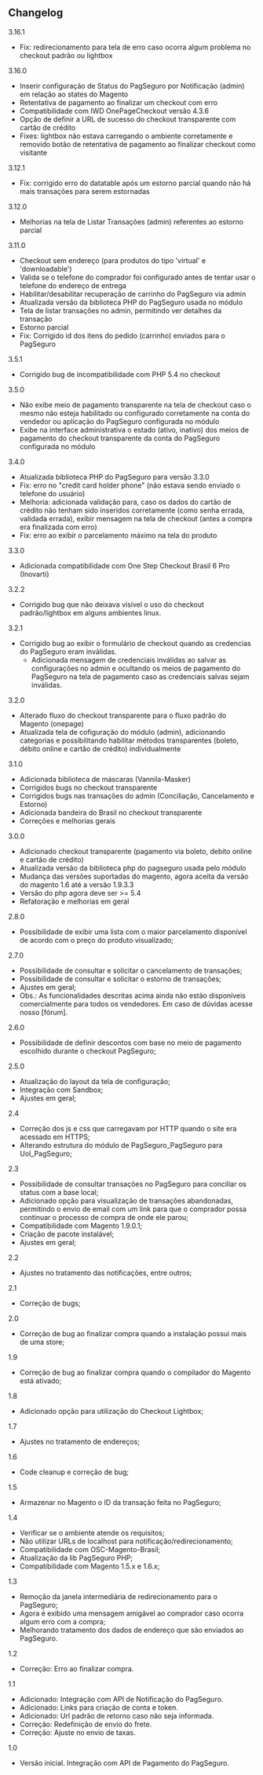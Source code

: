Changelog
---------
3.16.1
- Fix: redirecionamento para tela de erro caso ocorra algum problema no checkout padrão ou lightbox

3.16.0
- Inserir configuração de Status do PagSeguro por Notificação (admin) em relação ao states do Magento
- Retentativa de pagamento ao finalizar um checkout com erro
- Compatibilidade com IWD OnePageCheckout versão 4.3.6
- Opção de definir a URL de sucesso do checkout transparente com cartão de crédito
- Fixes: lightbox não estava carregando o ambiente corretamente e removido botão de retentativa de pagamento ao finalizar checkout como visitante 


3.12.1
- Fix: corrigido erro do datatable após um estorno parcial quando não há mais transações para serem estornadas

3.12.0
- Melhorias na tela de Listar Transações (admin) referentes ao estorno parcial

3.11.0
- Checkout sem endereço (para produtos do tipo 'virtual' e 'downloadable')
- Valida se o telefone do comprador foi configurado antes de tentar usar o telefone do endereço de entrega
- Habilitar/desabilitar recuperação de carrinho do PagSeguro via admin
- Atualizada versão da biblioteca PHP do PagSeguro usada no módulo
- Tela de listar transações no admin, permitindo ver detalhes da transação
- Estorno parcial
- Fix: Corrigido id dos itens do pedido (carrinho) enviados para o PagSeguro

3.5.1
- Corrigido bug de incompatibilidade com PHP 5.4 no checkout

3.5.0
- Não exibe meio de pagamento transparente na tela de checkout caso o mesmo não esteja habilitado ou configurado corretamente na conta do vendedor ou aplicação do PagSeguro configurada no módulo
- Exibe na interface administrativa o estado (ativo, inativo) dos meios de pagamento do checkout transparente da conta do PagSeguro configurada no módulo


3.4.0
- Atualizada biblioteca PHP do PagSeguro para versão 3.3.0
- Fix: erro no "credit card holder phone" (não estava sendo enviado o telefone do usuário)
- Melhoria: adicionada validação para, caso os dados do cartão de crédito não tenham sido inseridos corretamente (como senha errada, validada errada), exibir mensagem na tela de checkout (antes a compra era finalizada com erro)
- Fix: erro ao exibir o parcelamento máximo na tela do produto

3.3.0
- Adicionada compatibilidade com One Step Checkout Brasil 6 Pro (Inovarti)

3.2.2
- Corrigido bug que não deixava visível o uso do checkout padrão/lightbox em alguns ambientes linux.

3.2.1
- Corrigido bug ao exibir o formulário de checkout quando as credencias do PagSeguro eram inválidas.
  - Adicionada mensagem de credenciais inválidas ao salvar as configurações no admin e ocultando os meios de pagamento do PagSeguro na tela de pagamento caso as credenciais salvas sejam inválidas.

3.2.0
- Alterado fluxo do checkout transparente para o fluxo padrão do Magento (onepage)
- Atualizada tela de cofiguração do módulo (admin), adicionando categorias e possibilitando habilitar métodos transparentes (boleto, débito online e cartão de crédito) individualmente

3.1.0
- Adicionada biblioteca de máscaras (Vannila-Masker)
- Corrigidos bugs no checkout transparente
- Corrigidos bugs nas transações do admin (Conciliação, Cancelamento e Estorno)
- Adicionada bandeira do Brasil no checkout transparente
- Correções e melhorias gerais


3.0.0
- Adicionado checkout transparente (pagamento via boleto, debito online e cartão de crédito)
- Atualizada versão da biblioteca php do pagseguro usada pelo módulo
- Mudança das versões suportadas do magento, agora aceita da versão do magento 1.6 até a versão 1.9.3.3
- Versão do php agora deve ser >= 5.4
- Refatoração e melhorias em geral

2.8.0
- Possibilidade de exibir uma lista com o maior parcelamento disponível de acordo com o preço do produto visualizado;

2.7.0
 - Possibilidade de consultar e solicitar o cancelamento de transações;
 - Possibilidade de consultar e solicitar o estorno de transações;
 - Ajustes em geral;
 - Obs.: As funcionalidades descritas acima ainda não estão disponíveis comercialmente para todos os vendedores. Em caso de dúvidas acesse nosso [fórum].

2.6.0
 - Possibilidade de definir descontos com base no meio de pagamento escolhido durante o checkout PagSeguro;

2.5.0
 - Atualização do layout da tela de configuração;
 - Integração com Sandbox;
 - Ajustes em geral;

2.4
 - Correção dos js e css que carregavam por HTTP quando o site era acessado em HTTPS;
 - Alterando estrutura do módulo de PagSeguro_PagSeguro para Uol_PagSeguro;

2.3
 - Possibilidade de consultar transações no PagSeguro para conciliar os status com a base local;
 - Adicionado opção para visualização de transações abandonadas, permitindo o envio de email com um link para que o comprador possa continuar o processo de compra de onde ele parou;
 - Compatibilidade com Magento 1.9.0.1;
 - Criação de pacote instalável;
 - Ajustes em geral;

2.2
 - Ajustes no tratamento das notificações, entre outros;

2.1
 - Correção de bugs;

2.0
 - Correção de bug ao finalizar compra quando a instalação possui mais de uma store;

1.9
 - Correção de bug ao finalizar compra quando o compilador do Magento está ativado;

1.8
 - Adicionado opção para utilização do Checkout Lightbox;

1.7
 - Ajustes no tratamento de endereços;

1.6
 - Code cleanup e correção de bug;

1.5
 - Armazenar no Magento o ID da transação feita no PagSeguro;

1.4
 - Verificar se o ambiente atende os requisitos;
 - Não utilizar URLs de localhost para notificação/redirecionamento;
 - Compatibilidade com OSC-Magento-Brasil;
 - Atualização da lib PagSeguro PHP;
 - Compatibilidade com Magento 1.5.x e 1.6.x;


1.3
 - Remoção da janela intermediária de redirecionamento para o PagSeguro;
 - Agora é exibido uma mensagem amigável ao comprador caso ocorra algum erro com a compra;
 - Melhorando tratamento dos dados de endereço que são enviados ao PagSeguro.

1.2
 - Correção: Erro ao finalizar compra.

1.1

 - Adicionado: Integração com API de Notificação do PagSeguro.
 - Adicionado: Links para criação de conta e token.
 - Adicionado: Url padrão de retorno caso não seja informada.
 - Correção: Redefinição de envio do frete.
 - Correção: Ajuste no envio de taxas.

1.0

 - Versão inicial. Integração com API de Pagamento do PagSeguro.
